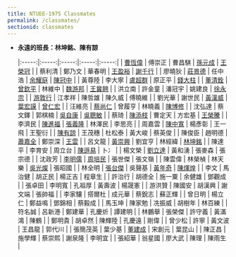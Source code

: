 ```yaml
---
title: NTUEE-1975 Classmates
permalink: /classmates/
sectionid: classmates
---
```

- **永遠的班長：林坤銘、陳有諒**

  |:-----:|:-----:|:-----:|:-----:|:-----:|
  | [曹恆偉](曹恆偉/) | 傅崇正 | 曹昌騏 | [孫元成](孫元成/) | [王榮冠](王榮冠/) |
  | 蔡利清 | 鄭乃文 | 華春明 | [王盈裕](王盈裕/) | [謝千行](謝千行/) |
  | 廖曉狄 | [莊景德](莊景德/) | 任中浩 | [余耀庭](余耀庭/) | [陳冠中](陳冠中/) |
  | 黃尊陸 | 李大寧 | [盧超群](盧超群/) | 原正平 | [錢大柱](錢大柱/) |
  | [董清銓](董清銓/) | [曾欽平](曾欽平/) | 林維中 | [魏游邦](魏游邦/) | [王冀翹](王冀翹/) |
  | 洪立南 | 許金童 | 潘冠宇 | 姚建良 | [徐永宗](徐永宗/) |
  | [游敦行](游敦行/) | 江孝祥 | 陳哲雄 | 陳久威 | 傅曉維 |
  | 劉光華 | 謝世民 | [黃漢威](黃漢威/) | [葉宏謨](葉宏謨/) | [曾仁宏](曾仁宏/) |
  | 汪維亮 | [蔡尚仁](蔡尚仁/) | 曾履亨 | 林曉義 | [陳博修](陳博修/) |
  | 沈弘達 | 蔡文鐸 | 郭棋楠 | [吳自康](吳自康/) | [吳聰敏](吳聰敏/) |
  | 蔡琦 | [陳添枝](陳添枝/) | 曹定天 | 方宏基 | [王榮騰](王榮騰/) |
  | 李濟民 | [陳進福](陳進福/) | [張義隆](張義隆/) | 林澤民 | 李思亮 |
  | 周嘉雲 | [陳中寬](陳中寬/) | 楊彥彰 | 王一飛 | 王聖衍 |
  | [陳有諒](陳有諒/) | 王茂穗 | 杜松泰 | 黃大峻 | 蔡英俊 |
  | 陳俊臣 | 趙明德 | [蕭嘉全](蕭嘉全/) | 鄭崇深 | [王雲](王雲/) |
  | 呂文龍 | [黃崇興](黃崇興/) | 劉宜亨 | 林經緯 | [林坤銘](林坤銘/) |
  | 陳達平 | 李育安 | 周立台 | [陳遜易](陳遜易/) | 卜冫 |
  | 楊文榮 | [劉立達](劉立達/) | 黃和湧 | 張麥森 | 張宗德 |
  | 沈政芳 | [李明儒](李明儒/) | [周培民](周培民/) | 張世傑 | 張文嶺 |
  | 陳雲偉 | 林榮楨 | 林天樂 | [吳光燦](吳光燦/) | 張昭國 |
  | 林全明 | [張台傑](張台傑/) | 吳聲基 | [黃年奇](黃年奇/) | [陳煇煌](陳煇煌/) |
  | 李文 | 馬治健 | 胡正民 | 楊正吉 | 程章生 |
  | 許治行 | 胡德全 | 施一粟 | 余健雄 | 鄧觀成 |
  | 張卓田 | 李明寬 | 孔祖厚 | 黃壽波 | 楊晟憲 |
  | 游洪贊 | 陳國安 | 胡漢興 | 謝文端 | 張帥福 |
  | 李家驤 | 搭爾杜 | 成元華 | 蔡銳志 | 蘇正輝 |
  | 曾日明 | 楊立仁 | 鄭益鳴 | 鄧錦相 | 蔡毅成 |
  | 馬玉坤 | 陳家勉 | 冼振威 | 胡樹年 | 林百練 |
  | 符名誠 | 呂新港 | 鄭建華 | 孔慶炘 | 譚建明 |
  | 林鵬舉 | 張榮傑 | 許守義 | 黃滿鴻 | 陳鶴 |
  | 鄭明貴 | 胡卓然 | 陳輝陸 | 孔慶遠 | 剛偉 |
  | 曾少松 | 許寧 | 黃文波 | 王昌龍 | 郭代川 |
  | 張簡茂英 | 葉少基 | [董建成](董建成/) | 宋創元 | 葉昆山 |
  | 陳正昌 | 施學輝 | 蔡崇熙 | 謝泉隆 | 李明宜 |
  | 張紹華 | 翁星國 | 廖大武 | 陳理 | 陳雨生 |
